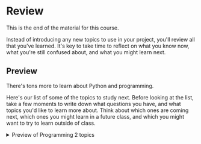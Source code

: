 # Review

This is the end of the material for this course.

Instead of introducing any new topics to use in your project, you'll review all 
that you've learned. It's key to take time to reflect on what you know now, what
you're still confused about, and what you might learn next.

## Preview

There's tons more to learn about Python and programming.

Here's our list of some of the topics to study next. Before looking at the list, take a few moments to write down what questions you have, and what topics you'd like to learn more about. Think about which ones are coming next, which ones you might learn in a future class, and which you might want to try to learn outside of class.

<details><summary>Preview of Programming 2 topics</summary>

* More Python syntax: comprehensions, decorators, lambdas, context managers
* Object Oriented programming
* Regular expressions
* Algorithms and program performance
* SQL and databases

</details>
